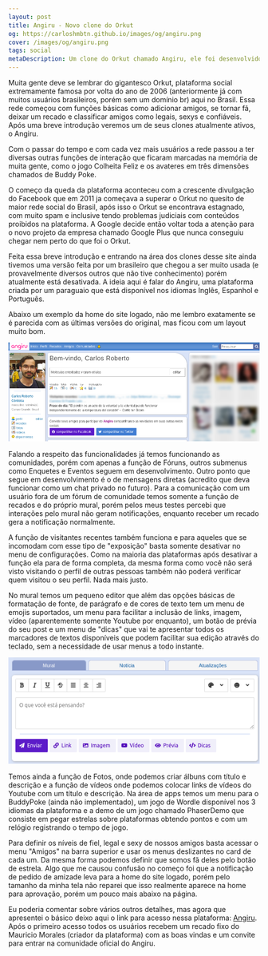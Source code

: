 ```yaml
---
layout: post
title: Angiru - Novo clone do Orkut
og: https://carloshmbtn.github.io/images/og/angiru.png
cover: /images/og/angiru.png
tags: social
metaDescription: Um clone do Orkut chamado Angiru, ele foi desenvolvido por um paraguaio chamado Mauricio, aqui falo um pouco sobre essa plataforma
---
```


Muita gente deve se lembrar do gigantesco Orkut, plataforma social extremamente famosa por volta do ano de 2006 (anteriormente já com muitos usuários brasileiros, porém sem um domínio br) aqui no Brasil. Essa rede começou com funções básicas como adicionar amigos, se tornar fã, deixar um recado e classificar amigos como legais, sexys e confiáveis. Após uma breve introdução veremos um de seus clones atualmente ativos, o Angiru.

Com o passar do tempo e com cada vez mais usuários a rede passou a ter diversas outras funções de interação que ficaram marcadas na memória de muita gente, como o jogo Colheita Feliz e os avateres em três dimensões chamados de Buddy Poke. 

O começo da queda da plataforma aconteceu com a crescente divulgação do Facebook que em 2011 ja começava a superar o Orkut no quesito de maior rede social do Brasil, após isso o Orkut se encontrava estagnado, com muito spam e inclusive tendo problemas judiciais com conteúdos proibidos na plataforma. A Google decide então voltar toda a atenção para o novo projeto da empresa chamado Google Plus que nunca conseguiu chegar nem perto do que foi o Orkut. 

Feita essa breve introdução e entrando na área dos clones desse site ainda tivemos uma versão feita por um brasileiro que chegou a ser muito usada (e provavelmente diversos outros que não tive conhecimento) porém atualmente está desativada. A ideia aqui é falar do Angiru, uma plataforma criada por um paraguaio que está disponível nos idiomas Inglês, Espanhol e Português. 

Abaixo um exemplo da home do site logado, não me lembro exatamente se é parecida com as últimas versões do original, mas ficou com um layout muito bom.

![home do site Angiru](/images/posts/angiru/angiru-home.png "home do site Angiru")

Falando a respeito das funcionalidades já temos funcionando as comunidades, porém com apenas a função de Fóruns, outros submenus como Enquetes e Eventos seguem em desenvolvimento. Outro ponto que segue em desenvolvimento é o de mensagens diretas (acredito que deva funcionar como um chat privado no futuro). Para a comunicação com um usuário fora de um fórum de comunidade temos somente a função de recados e do próprio mural, porém pelos meus testes percebi que interações pelo mural não geram notificações, enquanto receber um recado gera a notificação normalmente.

A função de visitantes recentes também funciona e para aqueles que se incomodam com esse tipo de "exposição" basta somente desativar no menu de configurações. Como na maioria das plataformas após desativar a função ela para de forma completa, da mesma forma como você não será visto visitando o perfil de outras pessoas também não poderá verificar quem visitou o seu perfil. Nada mais justo. 

No mural temos um pequeno editor que além das opções básicas de formatação de fonte, de parágrafo e de cores de texto tem um menu de emojis suportados, um menu para facilitar a inclusão de links, imagem, vídeo (aparentemente somente Youtube por enquanto), um botão de prévia do seu post e um menu de "dicas" que vai te apresentar todos os marcadores de textos disponíveis que podem facilitar sua edição através do teclado, sem a necessidade de usar menus a todo instante. 

![editor angiru](/images/posts/angiru/editor.png "editor angiru")

Temos ainda a função de Fotos, onde podemos criar álbuns com título e descrição e a função de vídeos onde podemos colocar links de vídeos do Youtube com um título e descrição. Na área de apps temos um menu para o BuddyPoke (ainda não implementado), um jogo de Wordle disponível nos 3 idiomas da plataforma e a demo de um jogo chamado PhaserDemo que consiste em pegar estrelas sobre plataformas obtendo pontos e com um relógio registrando o tempo de jogo.

Para definir os níveis de fiel, legal e sexy de nossos amigos basta acessar o menu "Amigos" na barra superior e usar os menus deslizantes no card de cada um. Da mesma forma podemos definir que somos fã deles pelo botão de estrela. Algo que me causou confusão no começo foi que a notificação de pedido de amizade leva para a home do site logado, porém pelo tamanho da minha tela não reparei que isso realmente aparece na home para aprovação, porém um pouco mais abaixo na página.

Eu poderia comentar sobre vários outros detalhes, mas agora que apresentei o básico deixo aqui o link para acesso nessa plataforma: [Angiru](https://angiru.com.py "página inicial do Angiru"). Após o primeiro acesso todos os usuários recebem um recado fixo do Mauricio Morales (criador da plataforma) com as boas vindas e um convite para entrar na comunidade oficial do Angiru. 